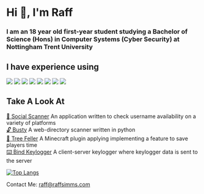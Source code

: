 <h1 align="left">Hi 👋, I'm <b>Raff</b></h1>
<h3 align="left">I am an 18 year old first-year student studying a Bachelor of Science (Hons) in Computer Systems (Cyber Security) at Nottingham Trent University</h3>

<h2 align="left">I have experience using</h2>
<p align="left">
  <img src="https://img.shields.io/badge/python%20-%2314354C.svg?&style=for-the-badge&logo=python&logoColor=white"/>
  <img src="https://img.shields.io/badge/node.js%20-%2343853D.svg?&style=for-the-badge&logo=node.js&logoColor=white"/>
  <img src="https://img.shields.io/badge/javascript%20-%23323330.svg?&style=for-the-badge&logo=javascript&logoColor=%23F7DF1E"/>
  <img src="https://img.shields.io/badge/c++%20-%2300599C.svg?&style=for-the-badge&logo=c%2B%2B&logoColor=white"/>
  <img src="https://img.shields.io/badge/java-%23d17000.svg?&style=for-the-badge&logo=lua&logoColor=white"/>
  <img src="https://img.shields.io/badge/lua-%232C2D72.svg?&style=for-the-badge&logo=lua&logoColor=white"/>
  <img src="https://img.shields.io/badge/mysql-%2300f.svg?&style=for-the-badge&logo=mysql&logoColor=white"/>
  <img src="https://img.shields.io/badge/docker%20-%230db7ed.svg?&style=for-the-badge&logo=docker&logoColor=white"/>
</p>

<h2 align="left">Take A Look At</h2>
  
[📡 Social Scanner](https://checker.raffsimms.com) An application written to check username availability on a variety of platforms  
[🔓 Busty](https://github.com/fwiko/busty) A web-directory scanner written in python  
[🌳 Tree Feller](https://github.com/fwiko/tree-feller) A Minecraft plugin applying implementing a feature to save players time  
[⌨️ Bind Keylogger](https://github.com/fwiko/bind-keylogger) A client-server keylogger where keylogger data is sent to the server 
 

[![Top Langs](https://github-readme-stats.vercel.app/api/top-langs/?username=fwiko&layout=compact&theme=nord&hide_border=true)](https://github.com/anuraghazra/github-readme-stats)


<p align="left">
  Contact Me: <a href="mailto:raff@raffsimms.com">raff@raffsimms.com</a>
</p>
